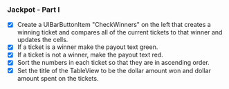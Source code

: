 ### Jackpot - Part I

* [x] Create a UIBarButtonItem "CheckWinners" on the left that creates a winning ticket and compares all of the current tickets to that winner and updates the cells.
* [x] If a ticket is a winner make the payout text green.
* [x] If a ticket is not a winner, make the payout text red.
* [x] Sort the numbers in each ticket so that they are in ascending order.
* [x] Set the title of the TableView to be the dollar amount won and dollar amount spent on the tickets.